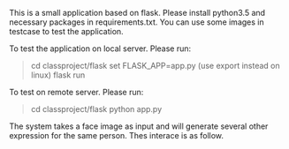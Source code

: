 This is a small application based on flask.
Please install python3.5 and necessary packages in requirements.txt.
You can use some images in testcase to test the application.

To test the application on local server. Please run:
> cd classproject/flask
> set FLASK_APP=app.py (use export instead on linux)
> flask run

To test on remote server. Please run:
> cd classproject/flask
> python app.py

The system takes a face image as input and will generate several other expression for the same person.
Thes interace is as follow.
